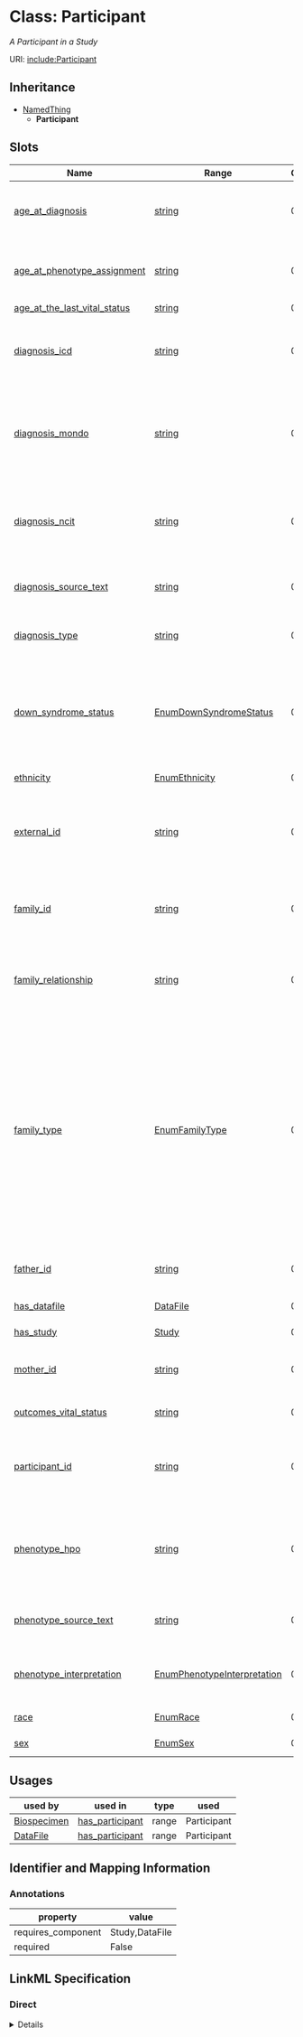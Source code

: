 # Class: Participant
_A Participant in a Study_





URI: [include:Participant](https://w3id.org/include/Participant)




## Inheritance

* [NamedThing](NamedThing.md)
    * **Participant**




## Slots

| Name | Range | Cardinality | Description  | Info |
| ---  | --- | --- | --- | --- |
| [age_at_diagnosis](age_at_diagnosis.md) | [string](string.md) | 0..1 | Age in days at which phenotype was assigned  | . |
| [age_at_phenotype_assignment](age_at_phenotype_assignment.md) | [string](string.md) | 0..1 | Age in days at which phenotype was recorded  | . |
| [age_at_the_last_vital_status](age_at_the_last_vital_status.md) | [string](string.md) | 0..1 | None  | . |
| [diagnosis_icd](diagnosis_icd.md) | [string](string.md) | 0..1 | ICD-10 code (annotated by data contributor or DCC)  | . |
| [diagnosis_mondo](diagnosis_mondo.md) | [string](string.md) | 0..1 | Mondo disease ontology code (annotated by data contributor or DCC)  | . |
| [diagnosis_ncit](diagnosis_ncit.md) | [string](string.md) | 0..1 | NCI Thesaurus code (annotated by data contributor or DCC)  | . |
| [diagnosis_source_text](diagnosis_source_text.md) | [string](string.md) | 0..1 | Diagnosis as described by data contributor  | . |
| [diagnosis_type](diagnosis_type.md) | [string](string.md) | 0..1 | How diagnosis was assigned  | . |
| [down_syndrome_status](down_syndrome_status.md) | [EnumDownSyndromeStatus](EnumDownSyndromeStatus.md) | 0..1 | Down Syndrome status of participant (T21 = Trisomy 21; D21 = Disomy 21, euploid)  | . |
| [ethnicity](ethnicity.md) | [EnumEthnicity](EnumEthnicity.md) | 0..1 | Ethnicity of participant  | . |
| [external_id](external_id.md) | [string](string.md) | 0..1 | Unique identifier for the participant, assigned by data contributor  | . |
| [family_id](family_id.md) | [string](string.md) | 0..1 | Unique identifer for family to which Participant belongs  | . |
| [family_relationship](family_relationship.md) | [string](string.md) | 0..1 | Relationship of Participant to other family members  | . |
| [family_type](family_type.md) | [EnumFamilyType](EnumFamilyType.md) | 0..1 | Structure of family members participating in the study (proband-only = no family members participating; duo = proband + parent; trio = proband + 2 parents; trio+ = proband + 2 parents + other relatives)   | . |
| [father_id](father_id.md) | [string](string.md) | 0..1 | Participant ID for Participant's father  | . |
| [has_datafile](has_datafile.md) | [DataFile](DataFile.md) | 0..1 | Link to a DataFile  | . |
| [has_study](has_study.md) | [Study](Study.md) | 0..1 | Link to a Study  | . |
| [mother_id](mother_id.md) | [string](string.md) | 0..1 | Participant ID for Participant's mother  | . |
| [outcomes_vital_status](outcomes_vital_status.md) | [string](string.md) | 0..1 | Whether participant is alive or dead  | . |
| [participant_id](participant_id.md) | [string](string.md) | 0..1 | Unique identifier for the participant, assigned by DCC  | . |
| [phenotype_hpo](phenotype_hpo.md) | [string](string.md) | 0..1 | Human Phenotype Ontology code (annotated by data contributor or DCC)  | . |
| [phenotype_source_text](phenotype_source_text.md) | [string](string.md) | 0..1 | Phenotype as described by data contributor  | . |
| [phenotype_interpretation](phenotype_interpretation.md) | [EnumPhenotypeInterpretation](EnumPhenotypeInterpretation.md) | 0..1 | Whether phenotype was observed or not  | . |
| [race](race.md) | [EnumRace](EnumRace.md) | 0..1 | Race of participant  | . |
| [sex](sex.md) | [EnumSex](EnumSex.md) | 0..1 | Sex of participant  | . |


## Usages


| used by | used in | type | used |
| ---  | --- | --- | --- |
| [Biospecimen](Biospecimen.md) | [has_participant](has_participant.md) | range | Participant |
| [DataFile](DataFile.md) | [has_participant](has_participant.md) | range | Participant |



## Identifier and Mapping Information





### Annotations

| property | value |
| --- | --- |
| requires_component | Study,DataFile |
| required | False |






## LinkML Specification

<!-- TODO: investigate https://stackoverflow.com/questions/37606292/how-to-create-tabbed-code-blocks-in-mkdocs-or-sphinx -->

### Direct

<details>
```yaml
name: Participant
definition_uri: include:Participant
annotations:
  requires_component:
    tag: requires_component
    value: Study,DataFile
  required:
    tag: required
    value: 'False'
description: A Participant in a Study
title: Participant
from_schema: https://w3id.org/include_portal_v1_schema
is_a: NamedThing
slots:
- age_at_diagnosis
- age_at_phenotype_assignment
- age_at_the_last_vital_status
- diagnosis_icd
- diagnosis_mondo
- diagnosis_ncit
- diagnosis_source_text
- diagnosis_type
- down_syndrome_status
- ethnicity
- external_id
- family_id
- family_relationship
- family_type
- father_id
- has_datafile
- has_study
- mother_id
- outcomes_vital_status
- participant_id
- phenotype_hpo
- phenotype_source_text
- phenotype_interpretation
- race
- sex

```
</details>

### Induced

<details>
```yaml
name: Participant
definition_uri: include:Participant
annotations:
  requires_component:
    tag: requires_component
    value: Study,DataFile
  required:
    tag: required
    value: 'False'
description: A Participant in a Study
title: Participant
from_schema: https://w3id.org/include_portal_v1_schema
is_a: NamedThing
attributes:
  age_at_diagnosis:
    name: age_at_diagnosis
    definition_uri: include:age_at_diagnosis
    description: Age in days at which phenotype was assigned
    from_schema: https://w3id.org/include_portal_v1_schema
    alias: age_at_diagnosis
    owner: Participant
    range: string
  age_at_phenotype_assignment:
    name: age_at_phenotype_assignment
    definition_uri: include:age_at_phenotype_assignment
    description: Age in days at which phenotype was recorded
    from_schema: https://w3id.org/include_portal_v1_schema
    alias: age_at_phenotype_assignment
    owner: Participant
    range: string
  age_at_the_last_vital_status:
    name: age_at_the_last_vital_status
    definition_uri: include:age_at_the_last_vital_status
    from_schema: https://w3id.org/include_portal_v1_schema
    alias: age_at_the_last_vital_status
    owner: Participant
    range: string
  diagnosis_icd:
    name: diagnosis_icd
    definition_uri: include:diagnosis_icd
    description: ICD-10 code (annotated by data contributor or DCC)
    from_schema: https://w3id.org/include_portal_v1_schema
    alias: diagnosis_icd
    owner: Participant
    range: string
  diagnosis_mondo:
    name: diagnosis_mondo
    definition_uri: include:diagnosis_mondo
    description: Mondo disease ontology code (annotated by data contributor or DCC)
    from_schema: https://w3id.org/include_portal_v1_schema
    alias: diagnosis_mondo
    owner: Participant
    range: string
  diagnosis_ncit:
    name: diagnosis_ncit
    definition_uri: include:diagnosis_ncit
    description: NCI Thesaurus code (annotated by data contributor or DCC)
    from_schema: https://w3id.org/include_portal_v1_schema
    alias: diagnosis_ncit
    owner: Participant
    range: string
  diagnosis_source_text:
    name: diagnosis_source_text
    definition_uri: include:diagnosis_source_text
    description: Diagnosis as described by data contributor
    from_schema: https://w3id.org/include_portal_v1_schema
    alias: diagnosis_source_text
    owner: Participant
    range: string
  diagnosis_type:
    name: diagnosis_type
    definition_uri: include:diagnosis_type
    description: How diagnosis was assigned
    from_schema: https://w3id.org/include_portal_v1_schema
    alias: diagnosis_type
    owner: Participant
    range: string
  down_syndrome_status:
    name: down_syndrome_status
    definition_uri: include:down_syndrome_status
    description: Down Syndrome status of participant (T21 = Trisomy 21; D21 = Disomy
      21, euploid)
    from_schema: https://w3id.org/include_portal_v1_schema
    alias: down_syndrome_status
    owner: Participant
    range: enum_down_syndrome_status
  ethnicity:
    name: ethnicity
    definition_uri: include:ethnicity
    description: Ethnicity of participant
    from_schema: https://w3id.org/include_portal_v1_schema
    alias: ethnicity
    owner: Participant
    range: enum_ethnicity
  external_id:
    name: external_id
    definition_uri: include:external_id
    description: Unique identifier for the participant, assigned by data contributor
    from_schema: https://w3id.org/include_portal_v1_schema
    alias: external_id
    owner: Participant
    range: string
  family_id:
    name: family_id
    definition_uri: include:family_id
    description: Unique identifer for family to which Participant belongs
    from_schema: https://w3id.org/include_portal_v1_schema
    alias: family_id
    owner: Participant
    range: string
  family_relationship:
    name: family_relationship
    definition_uri: include:family_relationship
    description: Relationship of Participant to other family members
    from_schema: https://w3id.org/include_portal_v1_schema
    alias: family_relationship
    owner: Participant
    range: string
  family_type:
    name: family_type
    definition_uri: include:family_type
    description: 'Structure of family members participating in the study (proband-only
      = no family members participating; duo = proband + parent; trio = proband +
      2 parents; trio+ = proband + 2 parents + other relatives) '
    from_schema: https://w3id.org/include_portal_v1_schema
    alias: family_type
    owner: Participant
    range: enum_family_type
  father_id:
    name: father_id
    definition_uri: include:father_id
    description: Participant ID for Participant's father
    from_schema: https://w3id.org/include_portal_v1_schema
    alias: father_id
    owner: Participant
    range: string
  has_datafile:
    name: has_datafile
    definition_uri: include:has_datafile
    description: Link to a DataFile
    from_schema: https://w3id.org/include_portal_v1_schema
    alias: has_datafile
    owner: Participant
    range: DataFile
  has_study:
    name: has_study
    definition_uri: include:has_study
    description: Link to a Study
    from_schema: https://w3id.org/include_portal_v1_schema
    alias: has_study
    owner: Participant
    range: Study
  mother_id:
    name: mother_id
    definition_uri: include:mother_id
    description: Participant ID for Participant's mother
    from_schema: https://w3id.org/include_portal_v1_schema
    alias: mother_id
    owner: Participant
    range: string
  outcomes_vital_status:
    name: outcomes_vital_status
    definition_uri: include:outcomes_vital_status
    description: Whether participant is alive or dead
    from_schema: https://w3id.org/include_portal_v1_schema
    alias: outcomes_vital_status
    owner: Participant
    range: string
  participant_id:
    name: participant_id
    definition_uri: include:participant_id
    description: Unique identifier for the participant, assigned by DCC
    from_schema: https://w3id.org/include_portal_v1_schema
    alias: participant_id
    owner: Participant
    range: string
  phenotype_hpo:
    name: phenotype_hpo
    definition_uri: include:phenotype_hpo
    description: Human Phenotype Ontology code (annotated by data contributor or DCC)
    from_schema: https://w3id.org/include_portal_v1_schema
    alias: phenotype_hpo
    owner: Participant
    range: string
  phenotype_source_text:
    name: phenotype_source_text
    definition_uri: include:phenotype_source_text
    description: Phenotype as described by data contributor
    from_schema: https://w3id.org/include_portal_v1_schema
    alias: phenotype_source_text
    owner: Participant
    range: string
  phenotype_interpretation:
    name: phenotype_interpretation
    definition_uri: include:phenotype_interpretation
    description: Whether phenotype was observed or not
    from_schema: https://w3id.org/include_portal_v1_schema
    alias: phenotype_interpretation
    owner: Participant
    range: enum_phenotype_interpretation
  race:
    name: race
    definition_uri: include:race
    description: Race of participant
    from_schema: https://w3id.org/include_portal_v1_schema
    alias: race
    owner: Participant
    range: enum_race
  sex:
    name: sex
    definition_uri: include:sex
    description: Sex of participant
    from_schema: https://w3id.org/include_portal_v1_schema
    alias: sex
    owner: Participant
    range: enum_sex

```
</details>